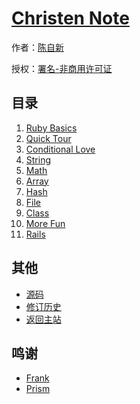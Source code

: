# [Christen Note]()

作者：[陈自新](http://chenzixin.com)

授权：<a rel="license" href="http://creativecommons.org/licenses/by-nc/4.0/">署名-非商用许可证</a>

## 目录
1. [Ruby Basics](#docs/ruby-basics)
1. [Quick Tour](#docs/quick-tour)
1. [Conditional Love](#docs/conditional-love)
1. [String](#docs/string)
1. [Math](#docs/math)
1. [Array](#docs/array)
1. [Hash](#docs/hash)
1. [File](#docs/file)
1. [Class](#docs/class)
1. [More Fun](#docs/more-fun)
1. [Rails](#docs/rails)

## 其他
- [源码](https://github.com/hiclick/hiclick.github.com)
- [修订历史](https://github.com/hiclick/hiclick.github.com/graphs/commit-activity)
- [返回主站](http://christen.cn)

## 鸣谢
- [Frank](http://www.ruanyifeng.com/home.html)
- [Prism](http://christen.cn/doc/prism.html)
